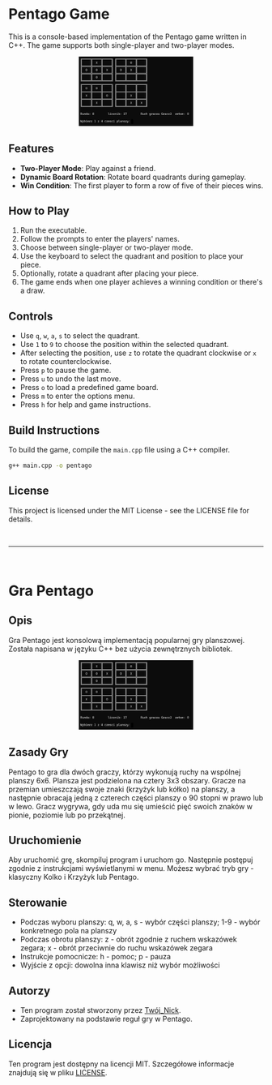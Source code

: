 # Pentago Game

This is a console-based implementation of the Pentago game written in C++. The game supports both single-player and two-player modes.

<p align="center">
<img src="https://github.com/knrdsmt/Pentago/blob/main/Pentago.png?raw=true" alt="Pentago" width="45%" height="auto" />
</p>

## Features

- **Two-Player Mode**: Play against a friend.
- **Dynamic Board Rotation**: Rotate board quadrants during gameplay.
- **Win Condition**: The first player to form a row of five of their pieces wins.

## How to Play

1. Run the executable.
2. Follow the prompts to enter the players' names.
3. Choose between single-player or two-player mode.
4. Use the keyboard to select the quadrant and position to place your piece.
5. Optionally, rotate a quadrant after placing your piece.
6. The game ends when one player achieves a winning condition or there's a draw.

## Controls

- Use `q`, `w`, `a`, `s` to select the quadrant.
- Use `1` to `9` to choose the position within the selected quadrant.
- After selecting the position, use `z` to rotate the quadrant clockwise or `x` to rotate counterclockwise.
- Press `p` to pause the game.
- Press `u` to undo the last move.
- Press `o` to load a predefined game board.
- Press `m` to enter the options menu.
- Press `h` for help and game instructions.

## Build Instructions

To build the game, compile the `main.cpp` file using a C++ compiler.

```bash
g++ main.cpp -o pentago
```

## License
This project is licensed under the MIT License - see the LICENSE file for details.

<p>&nbsp;</p>

---
<p>&nbsp;</p>

# Gra Pentago

## Opis

Gra Pentago jest konsolową implementacją popularnej gry planszowej. Została napisana w języku C++ bez użycia zewnętrznych bibliotek. 

<p align="center">
<img src="https://github.com/knrdsmt/Pentago/blob/main/Pentago.png?raw=true" alt="Pentago" width="45%" height="auto" />
</p>

## Zasady Gry

Pentago to gra dla dwóch graczy, którzy wykonują ruchy na wspólnej planszy 6x6. Plansza jest podzielona na cztery 3x3 obszary. Gracze na przemian umieszczają swoje znaki (krzyżyk lub kółko) na planszy, a następnie obracają jedną z czterech części planszy o 90 stopni w prawo lub w lewo. Gracz wygrywa, gdy uda mu się umieścić pięć swoich znaków w pionie, poziomie lub po przekątnej.

## Uruchomienie

Aby uruchomić grę, skompiluj program i uruchom go. Następnie postępuj zgodnie z instrukcjami wyświetlanymi w menu. Możesz wybrać tryb gry - klasyczny Kolko i Krzyżyk lub Pentago.

## Sterowanie

- Podczas wyboru planszy: q, w, a, s - wybór części planszy; 1-9 - wybór konkretnego pola na planszy
- Podczas obrotu planszy: z - obrót zgodnie z ruchem wskazówek zegara; x - obrót przeciwnie do ruchu wskazówek zegara
- Instrukcje pomocnicze: h - pomoc; p - pauza
- Wyjście z opcji: dowolna inna klawisz niż wybór możliwości

## Autorzy

- Ten program został stworzony przez [Twój_Nick](https://github.com/twoj_nick).
- Zaprojektowany na podstawie reguł gry w Pentago.

## Licencja

Ten program jest dostępny na licencji MIT. Szczegółowe informacje znajdują się w pliku [LICENSE](LICENSE).
